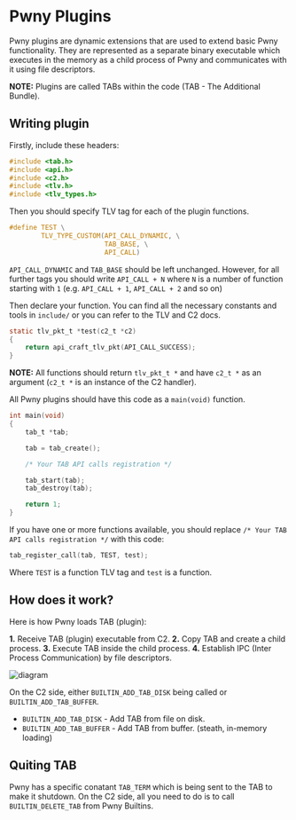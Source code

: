 # Pwny Plugins

Pwny plugins are dynamic extensions that are used to extend basic Pwny functionality. They are represented as a separate binary executable which executes in the memory as a child process of Pwny and communicates with it using file descriptors.

**NOTE:** Plugins are called TABs within the code (TAB - The Additional Bundle).

## Writing plugin

Firstly, include these headers:

```c
#include <tab.h>
#include <api.h>
#include <c2.h>
#include <tlv.h>
#include <tlv_types.h>
```

Then you should specify TLV tag for each of the plugin functions.

```c
#define TEST \
        TLV_TYPE_CUSTOM(API_CALL_DYNAMIC, \
                        TAB_BASE, \
                        API_CALL)
```

`API_CALL_DYNAMIC` and `TAB_BASE` should be left unchanged. However, for all further tags you should write `API_CALL + N` where `N` is a number of function starting with `1` (e.g. `API_CALL + 1`, `API_CALL + 2` and so on)

Then declare your function. You can find all the necessary constants and tools in `include/` or you can refer to the TLV and C2 docs.

```c
static tlv_pkt_t *test(c2_t *c2)
{
    return api_craft_tlv_pkt(API_CALL_SUCCESS);
}
```

**NOTE:** All functions should return `tlv_pkt_t *` and have `c2_t *` as an argument (`c2_t *` is an instance of the C2 handler).

All Pwny plugins should have this code as a `main(void)` function.

```c
int main(void)
{
    tab_t *tab;

	tab = tab_create();

	/* Your TAB API calls registration */

	tab_start(tab);
	tab_destroy(tab);

    return 1;
}
```

If you have one or more functions available, you should replace `/* Your TAB API calls registration */` with this code:

```c
tab_register_call(tab, TEST, test);
```

Where `TEST` is a function TLV tag and `test` is a function.

## How does it work?

Here is how Pwny loads TAB (plugin):

**1.** Receive TAB (plugin) executable from C2.
**2.** Copy TAB and create a child process.
**3.** Execute TAB inside the child process.
**4.** Establish IPC (Inter Process Communication) by file descriptors.

![diagram](https://github.com/EntySec/Pwny/tree/main/docs/tabs.png)

On the C2 side, either `BUILTIN_ADD_TAB_DISK` being called or `BUILTIN_ADD_TAB_BUFFER`.

* `BUILTIN_ADD_TAB_DISK` - Add TAB from file on disk.
* `BUILTIN_ADD_TAB_BUFFER` - Add TAB from buffer. (steath, in-memory loading)

## Quiting TAB

Pwny has a specific conatant `TAB_TERM` which is being sent to the TAB to make it shutdown. On the C2 side, all you need to do is to call `BUILTIN_DELETE_TAB` from Pwny Builtins.
